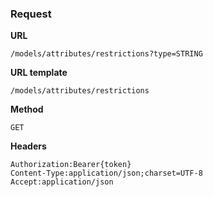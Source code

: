 ### Request

**URL**

`/models/attributes/restrictions?type=STRING`

**URL template**

`/models/attributes/restrictions`

**Method**

`GET`

**Headers**

`Authorization:Bearer{token}`  
`Content-Type:application/json;charset=UTF-8`  
`Accept:application/json`  
